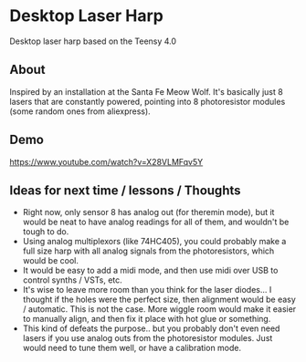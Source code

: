 # Desktop Laser Harp
Desktop laser harp based on the Teensy 4.0

## About
Inspired by an installation at the Santa Fe Meow Wolf. It's basically just 8 lasers that are constantly powered, pointing into 8 photoresistor modules (some random ones from aliexpress). 

## Demo
https://www.youtube.com/watch?v=X28VLMFqv5Y

## Ideas for next time / lessons / Thoughts

- Right now, only sensor 8 has analog out (for theremin mode), but it would be neat to have analog readings for all of them, and wouldn't be tough to do. 
- Using analog multiplexors (like 74HC405), you could probably make a full size harp with all analog signals from the photoresistors, which would be cool.
- It would be easy to add a midi mode, and then use midi over USB to control synths / VSTs, etc.
- It's wise to leave more room than you think for the laser diodes... I thought if the holes were the perfect size, then alignment would be easy / automatic. This is not the case. More wiggle room would make it easier to manually align, and then fix it place with hot glue or something.
- This kind of defeats the purpose.. but you probably don't even need lasers if you use analog outs from the photoresistor modules. Just would need to tune them well, or have a calibration mode.
